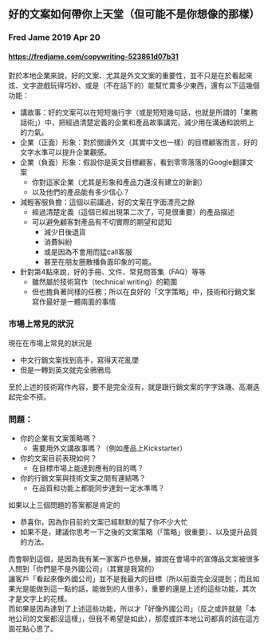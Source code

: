 ## 好的文案如何帶你上天堂（但可能不是你想像的那樣）
### Fred Jame 2019 Apr 20
#### https://fredjame.com/copywriting-523861d07b31

對於本地企業來說，好的文案、尤其是外文文案的重要性，並不只是在於看起來炫、文字遊戲玩得巧妙、或是（不在話下的）能幫忙賣多少東西，還有以下這幾個功能：

- 講故事：好的文案可以在短短幾行字（或是短短幾句話，也就是所謂的「業務話術」）中，把經過清楚定義的企業和產品故事講完，減少用在溝通和說明上的力氣。
- 企業（正面）形象：對於閱讀外文（其實中文也一樣）的目標顧客而言，好的文字水準可以提升企業觀感。
- 企業（負面）形象：假設你是英文目標顧客，看到零零落落的Google翻譯文案
  - 你對這家企業（尤其是形象和產品力還沒有建立的新創）
  - 以及他們的產品能有多少信心？
- 減輕客服負擔：這個以前講過，好的文案在字面漂亮之餘
  - 經過清楚定義（這個已經出現第二次了，可見很重要）的產品描述
  - 可以避免顧客對產品有不切實際的期望和認知
    - 減少日後退貨
    - 消費糾紛
    - 或是因為不會用而猛call客服
    - 甚至在朋友圈散播負面印象的可能。
- 針對第4點來說，好的手冊、文件、常見問答集（FAQ）等等
  - 雖然屬於技術寫作（technical writing）的範圍
  - 但也擔負著同樣的任務；所以在良好的「文字策略」中，技術和行銷文案寫作最好是一體兩面的事情

### 市場上常見的狀況
現在在市場上常見的狀況是
- 中文行銷文案找到高手，寫得天花亂墜
- 但是一轉到英文就完全鴉鴉烏

至於上述的技術寫作內容，要不是完全沒有，就是跟行銷文案的字字珠璣、高潮迭起完全不搭。

### 問題：
- 你的企業有文案策略嗎？
  - 需要用外文講故事嗎？（例如產品上Kickstarter）
- 你的文案目前表現如何？
  - 在目標市場上能達到應有的目的嗎？
- 你的行銷文案與技術文案之間有連結嗎？
  - 在品質和功能上都能同步達到一定水準嗎？

如果以上三個問題的答案都是肯定的
- 恭喜你，因為你目前的文案已經默默的幫了你不少大忙
- 如果不是，建議你思考一下之後的文案策略（「策略」很重要）、以及提升品質的方法。


而會聊到這個，是因為我有某一家客戶也參展，據說在會場中的宣傳品文案被很多人問到「你們是不是外國公司」（其實是我寫的）  
讓客戶「看起來像外國公司」並不是我最大的目標（所以前面完全沒提到；而且如果光是能做到這一點的話，能做到的人很多），重要的還是上述的這些功能，其次才是文字上的花樣。  
而如果是因為達到了上述這些功能，所以才「好像外國公司」（反之或許就是「本地公司的文案都沒這樣」，但我不希望是如此），那麼或許本地公司都真的該在這方面花點心思了。